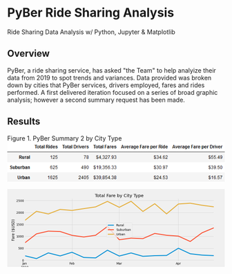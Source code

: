 # PyBer Ride Sharing Analysis
Ride Sharing Data Analysis w/ Python, Jupyter &amp; Matplotlib

## Overview

PyBer, a ride sharing service, has asked "the Team" to help analyize their data from 2019 to spot trends and variances. Data provided was broken down by cities that
PyBer services, drivers employed, fares and rides performed. A first delivered iteration focused on a series of broad graphic analysis; however a second summary 
request has been made.

## Results

Figure 1. PyBer Summary 2 by City Type
![o](analysis/Fig9.png)


![h](analysis/Fig8.png)
